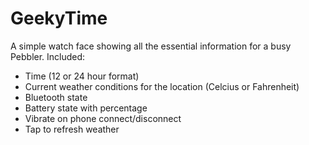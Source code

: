 GeekyTime
=========

A simple watch face showing all the essential information for a busy Pebbler. 
Included:
 - Time (12 or 24 hour format)
 - Current weather conditions for the location (Celcius or Fahrenheit)
 - Bluetooth state
 - Battery state with percentage
 - Vibrate on phone connect/disconnect
 - Tap to refresh weather
